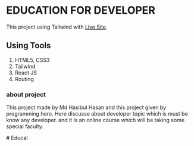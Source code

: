 # EDUCATION FOR DEVELOPER

This project using Tailwind with [Live Site](https://hasibul-educal.netlify.app/).

## Using Tools

1. HTML5, CSS3
2. Tailwind
3. React JS
4. Routing

### about project

This project made by Md Hasibul Hasan and this project given by programming hero. 
Here discusse about developer topic which is must be know any developer. and it is an
online course which will be taking some special faculty.

#   E d u c a l  
 